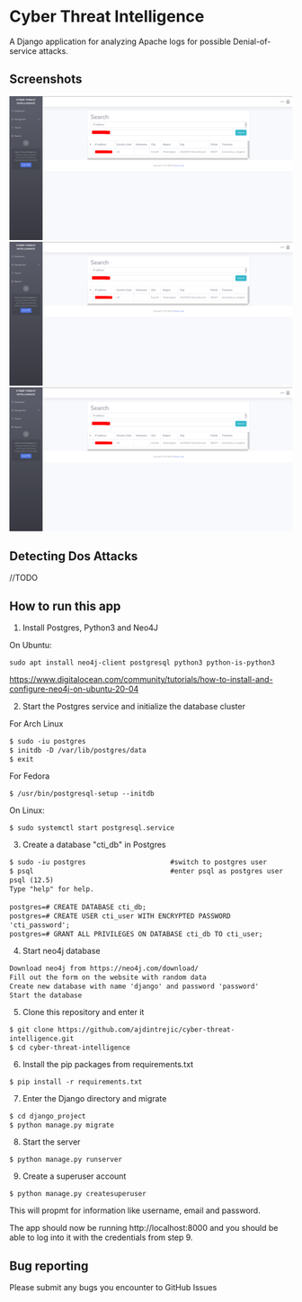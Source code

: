 # Cyber Threat Intelligence

A Django application for analyzing Apache logs for possible Denial-of-service attacks.

## Screenshots
![screenshot_1](screenshot_3.png)
![screenshot_2](screenshot_3.png)
![screenshot_3](screenshot_3.png)


## Detecting Dos Attacks

//TODO

## How to run this app

1. Install Postgres, Python3 and Neo4J

On Ubuntu:

```
sudo apt install neo4j-client postgresql python3 python-is-python3
```

https://www.digitalocean.com/community/tutorials/how-to-install-and-configure-neo4j-on-ubuntu-20-04

2. Start the Postgres service and initialize the database cluster

For Arch Linux

```
$ sudo -iu postgres
$ initdb -D /var/lib/postgres/data
$ exit
```

For Fedora

```
$ /usr/bin/postgresql-setup --initdb
```

On Linux:

```
$ sudo systemctl start postgresql.service
```

3. Create a database "cti_db" in Postgres

```
$ sudo -iu postgres                     #switch to postgres user
$ psql                                  #enter psql as postgres user
psql (12.5)
Type "help" for help.

postgres=# CREATE DATABASE cti_db;
postgres=# CREATE USER cti_user WITH ENCRYPTED PASSWORD 'cti_password';
postgres=# GRANT ALL PRIVILEGES ON DATABASE cti_db TO cti_user;
```

4. Start neo4j database

```
Download neo4j from https://neo4j.com/download/
Fill out the form on the website with random data
Create new database with name 'django' and password 'password'
Start the database
```

5. Clone this repository and enter it

```
$ git clone https://github.com/ajdintrejic/cyber-threat-intelligence.git
$ cd cyber-threat-intelligence
```

6. Install the pip packages from requirements.txt

```
$ pip install -r requirements.txt
```

7. Enter the Django directory and migrate

```
$ cd django_project
$ python manage.py migrate
```

8. Start the server

```
$ python manage.py runserver
```

9. Create a superuser account

```
$ python manage.py createsuperuser
```

This will propmt for information like username, email and password.

The app should now be running http://localhost:8000 and you should be able to log into it with the credentials from step 9.

## Bug reporting

Please submit any bugs you encounter to GitHub Issues
